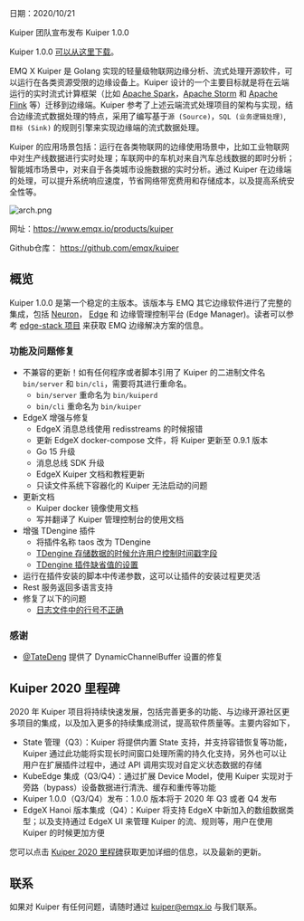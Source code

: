 
日期：2020/10/21

Kuiper 团队宣布发布 Kuiper 1.0.0

Kuiper 1.0.0 [可以从这里下载](https://github.com/emqx/kuiper/releases/tag/1.0.0)。

EMQ X Kuiper 是 Golang 实现的轻量级物联网边缘分析、流式处理开源软件，可以运行在各类资源受限的边缘设备上。Kuiper 设计的一个主要目标就是将在云端运行的实时流式计算框架（比如 [Apache Spark](https://spark.apache.org/)，[Apache Storm](https://storm.apache.org/) 和 [Apache Flink](https://flink.apache.org/) 等）迁移到边缘端。Kuiper 参考了上述云端流式处理项目的架构与实现，结合边缘流式数据处理的特点，采用了编写基于`源 (Source)`，`SQL (业务逻辑处理)`, `目标 (Sink)` 的规则引擎来实现边缘端的流式数据处理。

Kuiper 的应用场景包括：运行在各类物联网的边缘使用场景中，比如工业物联网中对生产线数据进行实时处理；车联网中的车机对来自汽车总线数据的即时分析；智能城市场景中，对来自于各类城市设施数据的实时分析。通过 Kuiper 在边缘端的处理，可以提升系统响应速度，节省网络带宽费用和存储成本，以及提高系统安全性等。

![arch.png](https://static.emqx.net/images/ef5274c57972e38fcb585127413eae03.png)

网址：https://www.emqx.io/products/kuiper

Github仓库： https://github.com/emqx/kuiper

## 概览

Kuiper 1.0.0 是第一个稳定的主版本。该版本与 EMQ 其它边缘软件进行了完整的集成，包括 [Neuron](https://www.emqx.io/products/neuron)， [Edge](https://www.emqx.io/products/edge) 和 边缘管理控制平台 (Edge Manager)。读者可以参考  [edge-stack 项目](https://github.com/emqx/edge-stack) 来获取 EMQ 边缘解决方案的信息。

### 功能及问题修复

- 不兼容的更新！如有任何程序或者脚本引用了 Kuiper 的二进制文件名 `bin/server` 和 `bin/cli`，需要将其进行重命名。
  - `bin/server` 重命名为 `bin/kuiperd`
  - `bin/cli` 重命名为 `bin/kuiper`
- EdgeX 增强与修复
  - EdgeX 消息总线使用 redisstreams 的时候报错
  - 更新 EdgeX docker-compose 文件，将 Kuiper 更新至 0.9.1 版本
  - Go 15 升级
  - 消息总线 SDK 升级
  - EdgeX Kuiper 文档和教程更新
  - 只读文件系统下容器化的 Kuiper 无法启动的问题
- 更新文档
  - Kuiper docker 镜像使用文档
  - 写并翻译了 Kuiper 管理控制台的使用文档
- 增强 TDengine 插件
  - 将插件名称 taos 改为 TDengine
  - [TDengine 存储数据的时候允许用户控制时间戳字段](https://github.com/emqx/kuiper/issues/520)
  - [TDengine  插件缺省值的设置](https://github.com/emqx/kuiper/issues/527) 
- 运行在插件安装的脚本中传递参数，这可以让插件的安装过程更灵活
- Rest 服务返回多语言支持
- 修复了以下的问题
  - [日志文件中的行号不正确](https://github.com/emqx/kuiper/issues/518)

### 感谢

- [@TateDeng](https://github.com/TateDeng) 提供了 DynamicChannelBuffer 设置的修复

## Kuiper 2020 里程碑

2020 年 Kuiper 项目将持续快速发展，包括完善更多的功能、与边缘开源社区更多项目的集成，以及加入更多的持续集成测试，提高软件质量等。主要内容如下，

- State 管理（Q3）：Kuiper 将提供内置 State 支持，并支持容错恢复等功能，Kuiper 通过此功能将实现长时间窗口处理所需的持久化支持，另外也可以让用户在扩展插件过程中，通过 API 调用实现对自定义状态数据的存储
- KubeEdge 集成（Q3/Q4）：通过扩展 Device Model，使用 Kuiper 实现对于旁路（bypass）设备数据进行清洗、缓存和重传等功能
- Kuiper 1.0.0（Q3/Q4）发布：1.0.0 版本将于 2020 年 Q3 或者 Q4 发布
- EdgeX Hanoi 版本集成（Q4）：Kuiper 将支持 EdgeX 中新加入的数组数据类型；以及支持通过 EdgeX UI 来管理 Kuiper 的流、规则等，用户在使用 Kuiper 的时候更加方便 

您可以点击 [Kuiper 2020 里程碑](https://github.com/emqx/kuiper/projects/1)获取更加详细的信息，以及最新的更新。

## 联系

如果对 Kuiper 有任何问题，请随时通过 kuiper@emqx.io 与我们联系。